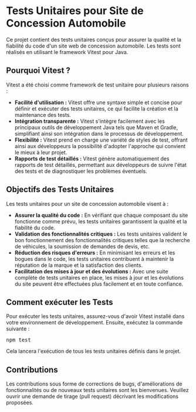 <h1>Tests Unitaires pour Site de Concession Automobile</h1>
<p>Ce projet contient des tests unitaires conçus pour assurer la qualité et la fiabilité du code d'un site web de concession automobile. Les tests sont réalisés en utilisant le framework Vitest pour Java.</p>

<h2>Pourquoi Vitest ?</h2>
<p>Vitest a été choisi comme framework de test unitaire pour plusieurs raisons :</p>
<ul>
  <li><strong>Facilité d'utilisation :</strong> Vitest offre une syntaxe simple et concise pour définir et exécuter des tests unitaires, ce qui facilite la création et la maintenance des tests.</li>
  <li><strong>Intégration transparente :</strong> Vitest s'intègre facilement avec les principaux outils de développement Java tels que Maven et Gradle, simplifiant ainsi son intégration dans le processus de développement.</li>
  <li><strong>Flexibilité :</strong> Vitest prend en charge une variété de styles de test, offrant ainsi aux développeurs la possibilité d'adopter l'approche qui convient le mieux à leur projet.</li>
  <li><strong>Rapports de test détaillés :</strong> Vitest génère automatiquement des rapports de test détaillés, permettant aux développeurs de suivre l'état des tests et de diagnostiquer les problèmes éventuels.</li>
</ul>

<h2>Objectifs des Tests Unitaires</h2>
<p>Les tests unitaires pour un site de concession automobile visent à :</p>
<ul>
  <li><strong>Assurer la qualité du code :</strong> En vérifiant que chaque composant du site fonctionne comme prévu, les tests unitaires garantissent la qualité et la fiabilité du code.</li>
  <li><strong>Validation des fonctionnalités critiques :</strong> Les tests unitaires valident le bon fonctionnement des fonctionnalités critiques telles que la recherche de véhicules, la soumission de demandes de devis, etc.</li>
  <li><strong>Réduction des risques d'erreurs :</strong> En minimisant les erreurs et les bogues dans le code, les tests unitaires contribuent à maintenir la réputation de la marque et la satisfaction des clients.</li>
  <li><strong>Facilitation des mises à jour et des évolutions :</strong> Avec une suite complète de tests unitaires en place, les mises à jour et les évolutions du site peuvent être effectuées plus facilement et en toute confiance.</li>
</ul>

<h2>Comment exécuter les Tests</h2>
<p>Pour exécuter les tests unitaires, assurez-vous d'avoir Vitest installé dans votre environnement de développement. Ensuite, exécutez la commande suivante :</p>
<pre>npm test</pre>
<p>Cela lancera l'exécution de tous les tests unitaires définis dans le projet.</p>

<h2>Contributions</h2>
<p>Les contributions sous forme de corrections de bugs, d'améliorations de fonctionnalités ou de nouveaux tests unitaires sont les bienvenues. Veuillez ouvrir une demande de tirage (pull request) décrivant les modifications proposées.</p>
